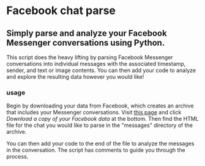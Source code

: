 # Facebook chat parse
## Simply parse and analyze your Facebook Messenger conversations using Python.

This script does the heavy lifting by parsing Facebook Messenger conversations into individual messages with the associated timestamp, sender, and text or image contents. You can then add your code to analyze and explore the resulting data however you would like!

### usage
Begin by downloading your data from Facebook, which creates an archive that includes your Messenger conversations. Visit [this page](https://www.facebook.com/settings) and click *Download a copy of your Facebook data* at the bottom. Then find the HTML file for the chat you would like to parse in the "messages" directory of the archive.

You can then add your code to the end of the file to analyze the messages in the conversation. The script has comments to guide you through the process. 
